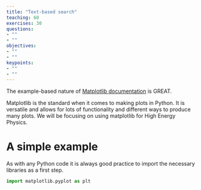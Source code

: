 ```yaml
---
title: "Text-based search"
teaching: 60
exercises: 30
questions:
- ""
- ""
objectives:
- ""
- ""
keypoints:
- ""
- ""
---
```

The example-based nature of [Matplotlib documentation](https://matplotlib.org/) is GREAT.

Matplotlib is the standard when it comes to making plots in Python. It is versatile and allows for lots of functionality and different ways to produce many plots.
We will be focusing on using matplotlib for High Energy Physics.

# A simple example

As with any Python code it is always good practice to import the necessary libraries as a first step.

```python
import matplotlib.pyplot as plt
```
